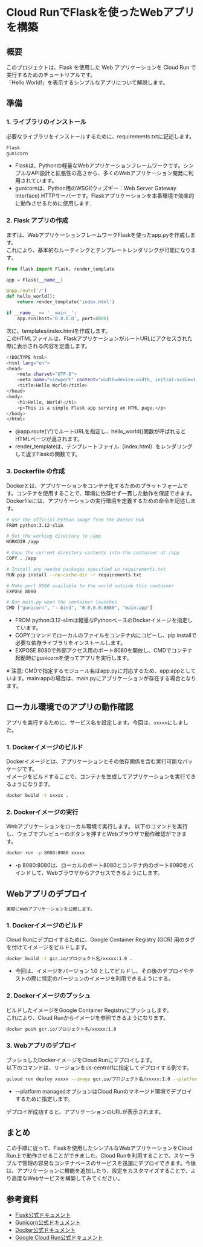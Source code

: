 # Cloud RunでFlaskを使ったWebアプリを構築

## 概要
このプロジェクトは、Flask を使用した Web アプリケーションを Cloud Run で実行するためのチュートリアルです。<br> 
「Hello World!」を表示するシンプルなアプリについて解説します。

## 準備
### 1. ライブラリのインストール

必要なライブラリをインストールするために、requirements.txtに記述します。
```bash
Flask
gunicorn
```
- Flaskは、Pythonの軽量なWebアプリケーションフレームワークです。シンプルなAPI設計と拡張性の高さから、多くのWebアプリケーション開発に利用されています。
- gunicornは、Python用のWSGI(ウィズギー：Web Server Gateway Interface) HTTPサーバーです。Flaskアプリケーションを本番環境で効率的に動作させるために使用します.

### 2. Flask アプリの作成

まずは、WebアプリケーションフレームワークFlaskを使ったapp.pyを作成します。<br>
これにより、基本的なルーティングとテンプレートレンダリングが可能になります。
```python
from flask import Flask, render_template

app = Flask(__name__)

@app.route('/')
def hello_world():
    return render_template('index.html')

if __name__ == '__main__':
    app.run(host='0.0.0.0', port=8080)
```
  
次に、templates/index.htmlを作成します。<br>
このHTMLファイルは、FlaskアプリケーションがルートURLにアクセスされた際に表示される内容を定義します。
```bash
<!DOCTYPE html>
<html lang="en">
<head>
    <meta charset="UTF-8">
    <meta name="viewport" content="width=device-width, initial-scale=1.0">
    <title>Hello World</title>
</head>
<body>
    <h1>Hello, World!</h1>
    <p>This is a simple Flask app serving an HTML page.</p>
</body>
</html>
```
- @app.route('/')でルートURLを指定し、hello_world()関数が呼ばれるとHTMLページが返されます。
- render_templateは、テンプレートファイル（index.html）をレンダリングして返すFlaskの関数です。

### 3. Dockerfile の作成

Dockerとは、アプリケーションをコンテナ化するためのプラットフォームです。コンテナを使用することで、環境に依存せず一貫した動作を保証できます。<br>
Dockerfileには、アプリケーションの実行環境を定義するための命令を記述します。
```bash
# Use the official Python image from the Docker Hub
FROM python:3.12-slim

# Set the working directory to /app
WORKDIR /app

# Copy the current directory contents into the container at /app
COPY . /app

# Install any needed packages specified in requirements.txt
RUN pip install --no-cache-dir -r requirements.txt

# Make port 8080 available to the world outside this container
EXPOSE 8080

# Run main.py when the container launches
CMD ["gunicorn", "--bind", "0.0.0.0:8080", "main:app"]
```
- FROM python:3.12-slimは軽量なPythonベースのDockerイメージを指定しています。
- COPYコマンドでローカルのファイルをコンテナ内にコピーし、pip installで必要な依存ライブラリをインストールします。
- EXPOSE 8080で外部アクセス用のポート8080を開放し、CMDでコンテナ起動時にgunicornを使ってアプリを実行します。

※ 注意: CMDで指定するモジュール名はapp.pyに対応するため、app:appとしています。main:appの場合は、main.pyにアプリケーションが存在する場合となります。

## ローカル環境でのアプリの動作確認
アプリを実行するために、サービス名を設定します。今回は、```xxxxx```にしました。
### 1. Dockerイメージのビルド

Dockerイメージとは、アプリケーションとその依存関係を含む実行可能なパッケージです。<br>
イメージをビルドすることで、コンテナを生成してアプリケーションを実行できるようになります。
```bash
docker build -t xxxxx .
```

### 2. Dockerイメージの実行

Webアプリケーションをローカル環境で実行します。
以下のコマンドを実行し、ウェブでプレビューのボタンを押すとWebブラウザで動作確認ができます。
```bash
docker run -p 8080:8080 xxxxx
```
- -p 8080:8080は、ローカルのポート8080とコンテナ内のポート8080をバインドして、Webブラウザからアクセスできるようにします。

## Webアプリのデプロイ
    実際にWebアプリケーションを公開します。
### 1. Dockerイメージのビルド

Cloud Runにデプロイするために、Google Container Registry (GCR) 用のタグを付けてイメージをビルドします。
```bash
docker build -t gcr.io/プロジェクト名/xxxxx:1.0 .
```
- 今回は、イメージをバージョン 1.0 としてビルドし、その後のデプロイやテストの際に特定のバージョンのイメージを利用できるようにする。

### 2. Dockerイメージのプッシュ

ビルドしたイメージをGoogle Container Registryにプッシュします。<br>これにより、Cloud Runからイメージを参照できるようになります。
```bash
docker push gcr.io/プロジェクト名/xxxxx:1.0
```
### 3. Webアプリのデプロイ

プッシュしたDockerイメージをCloud Runにデプロイします。<br>
以下のコマンドは、リージョンをus-central1に指定してデプロイする例です。
```bash
gcloud run deploy xxxxx --image gcr.io/プロジェクト名/xxxxx:1.0 --platform managed --region us-central1
```
- --platform managedオプションはCloud Runのマネージド環境でデプロイするために指定します。

デプロイが成功すると、アプリケーションのURLが表示されます。

## まとめ
この手順に従って、Flaskを使用したシンプルなWebアプリケーションをCloud Run上で動作させることができました。Cloud Runを利用することで、スケーラブルで管理の容易なコンテナベースのサービスを迅速にデプロイできます。今後は、アプリケーションに機能を追加したり、設定をカスタマイズすることで、より高度なWebサービスを構築してみてください。

## 参考資料
- [Flask公式ドキュメント](https://msiz07-flask-docs-ja.readthedocs.io/ja/latest/)
- [Gunicorn公式ドキュメント](https://docs.gunicorn.org/en/stable/)
- [Docker公式ドキュメント](https://docs.docker.jp/)
- [Google Cloud Run公式ドキュメント](https://cloud.google.com/run/docs?hl=ja)
